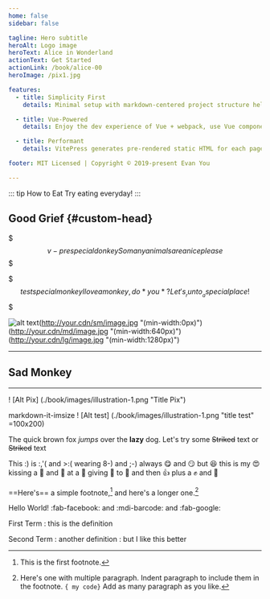 ```yaml
---
home: false
sidebar: false

tagline: Hero subtitle
heroAlt: Logo image
heroText: Alice in Wonderland
actionText: Get Started
actionLink: /book/alice-00
heroImage: /pix1.jpg

features:
  - title: Simplicity First
    details: Minimal setup with markdown-centered project structure helps you focus on writing.

  - title: Vue-Powered
    details: Enjoy the dev experience of Vue + webpack, use Vue components in markdown, and develop custom themes with Vue.

  - title: Performant
    details: VitePress generates pre-rendered static HTML for each page, and runs as an SPA once a page is loaded.

footer: MIT Licensed | Copyright © 2019-present Evan You

---
```


<style>
h3 {font-family: Leto;}
</style>

<script>
  console.log('Hello')
</script>

<style>
  h5 {color: #ffe;}
</style>

<style>
/* some thing*/
</style>




<script setup>
import _tmp1 from './book/images/illustration-4.png'
const mcap='A testing '+'another superman'
</script>
<Xfigure
  :src='_tmp1'
  :caption="mcap"
/>


::: tip How to Eat
Try eating everyday!
:::

## Good Grief {#custom-head}

$$$ v-pre special donkey
So many animals are { a nice } please
$$$





$$$ test special monkey
I love a monkey, do *you* ?
Let's __run to__ a special place !
$$$




![alt text](http://your.cdn/original/image.jpg "image title")(http://your.cdn/sm/image.jpg "(min-width:0px)")(http://your.cdn/md/image.jpg "(min-width:640px)")(http://your.cdn/lg/image.jpg "(min-width:1280px)")



<script setup>
import _tmp2 from "./book/images/illustration-1.png"
</script>
<Xfigure :src="_tmp2"
caption="My special book"
/>

---
## Sad Monkey

<Xfigure :src="_tmp2"
caption="My special book" />

---

! [Alt Pix] (./book/images/illustration-1.png "Title Pix")


markdown-it-imsize
! [Alt test] (./book/images/illustration-1.png "title test" =100x200)


The quick brown fox _jumps_ over the **lazy** dog.
Let's try some ~~Striked~~ text or <del>Striked</del> text

This :) is :,'( and >:( wearing 8-) and ;-)
always :yum: and :smirk: but :laughing:
this is my :heart_eyes: kissing a :imp: and
:poop: at a :ghost: giving :kiss: to :heartbeat:
and then :thumbsup: plus a :fist: and :clap:


==Here's== a simple footnote,[^1] and here's a longer one.[^bignote]

Hello World! :fab-facebook: and  :mdi-barcode: and :fab-google:

[^1]: This is the first footnote.

[^bignote]: Here's one with multiple paragraph.
  Indent paragraph to include them in the footnote.
  `{ my code}`
  Add as many paragraph as you like.



First Term
: this is the definition

Second Term
: another definition
: but I like this better

